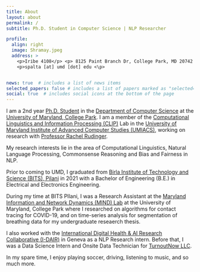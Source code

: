 ```yaml
---
title: About
layout: about
permalink: /
subtitle: Ph.D. Student in Computer Science | NLP Researcher

profile:
  align: right
  image: Shramay.jpeg
  address: >
    <p>Iribe 4108</p> <p> 8125 Paint Branch Dr, College Park, MD 20742 </p>
    <p>spalta [at] umd [dot] edu <\p>


news: true  # includes a list of news items
selected_papers: false # includes a list of papers marked as "selected={true}"
social: true  # includes social icons at the bottom of the page
---
```

I am a 2nd year [Ph.D. Student](https://www.cs.umd.edu/people/spalta) in the [Department of Computer Science](https://www.cs.umd.edu) at the [University of Maryland, College Park](https://www.umd.edu/). I am a member of the [Computational Linguistics and Information Processing (CLIP)](https://wiki.umiacs.umd.edu/clip/index.php/Main_Page) Lab in the [University of Maryland Institute of Advanced Computer Studies (UMIACS)](https://www.umiacs.umd.edu), working on research with [Professor Rachel Rudinger](https://rudinger.github.io). 

My research interests lie in the area of Computational Linguistics, Natural Language Processing, Commonsense Reasoning and Bias and Fairness in NLP. 

Prior to coming to UMD, I graduated from [Birla Institute of Technology and Science (BITS), Pilani](https://www.bits-pilani.ac.in/Pilani/index.aspx) in 2021 with a Bachelor of Engineering (B.E.) in Electrical and Electronics Engineering.

During my time at BITS PIlani, I was a Research Assistant at the [Maryland Information and Network Dynamics (MIND) Lab](http://mindlab.cs.umd.edu) at the University of Maryland, College Park where I researched on algorithms for contact tracing for COVID-19, and on time-series analysis for segmentation of breathing data for my undergraduate reseaerch thesis. 

I also worked with the [International Digital Health & AI Research Collaborative (I-DAIR)](https://www.i-dair.org) in Geneva as a NLP Research intern. Before that, I was a Data Science Intern and Onsite Data Technician for [TurnoutNow LLC](https://www.turnoutnow.com).

In my spare time, I enjoy playing soccer, driving, listening to music, and so much more.

<!-- Put your address / P.O. box / other info right below your picture. You can also disable any these elements by editing `profile` property of the YAML header of your `_pages/about.md`. Edit `_bibliography/papers.bib` and Jekyll will render your [publications page](/al-folio/publications/) automatically.

Link to your social media connections, too. This theme is set up to use [Font Awesome icons](http://fortawesome.github.io/Font-Awesome/) and [Academicons](https://jpswalsh.github.io/academicons/), like the ones below. Add your Facebook, Twitter, LinkedIn, Google Scholar, or just disable all of them. -->
